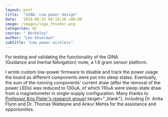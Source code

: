 ```yaml
---
layout: post
title:  "GINA: Low power design"
date:   2010-08-22 00:10:26 +00:00
image: /images/logo_thinker.png
categories: UC
course: " Berkeley"
author: "Leo Keselman"
subtitle: "Low power wireless"
---
```

For testing and validating the functionality of the GINA (Guidance and Inertial NAvigation) mote, a 1.6 gram sensor platform. 

 I wrote custom low-power firmware to disable and track the power usage the board as different components were put into sleep states. Eventually, the sum of the running components' current draw (after the removal of the power LEDs) was reduced to 130uA, of which 110uA were sleep-state draw from a magnetometer in single-supply configuration. Many thanks to [Professor Kris Pister's research group](http://wsn.eecs.berkeley.edu/){:target="_blank"}, including Dr. Anita Flynn and Dr. Thomas Watteyne and Ankur Mehta for the assistance and opportunities.